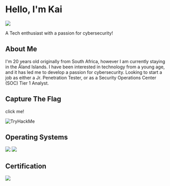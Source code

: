 # Hello, I'm Kai
<a href="https://linkedin.com"><img src="https://img.shields.io/badge/-LinkedIn-0072b1?&style=for-the-badge&logo=linkedin&logoColor=white" /></a>

A Tech enthusiast with a passion for cybersecurity!

## About Me

I'm 20 years old originally from South Africa, however I am currently staying in the Åland Islands. I have been interested in technology from a young age, and it has led me to develop a passion for cybersecurity. Looking to start a job as either a Jr. Penetration Tester, or as a Security Operations Center (SOC) Tier 1 Analyst.

## Capture The Flag

click me!



<img src="https://tryhackme-badges.s3.amazonaws.com/Juxtapose.png" alt="TryHackMe">


## Operating Systems



<div>
<img src="https://img.shields.io/badge/-Windows%2010/11-0078D6?&style=for-the-badge&logo=Windows&logoColor=white" />
<img src="https://img.shields.io/badge/-Linux-FCC624?&style=for-the-badge&logo=Linux&logoColor=black" />
</div>


## Certification
<div>
<img src="https://img.shields.io/badge/-ITF%2B-FF0000?&style=for-the-badge&logo=CompTIA&logoColor=white" />
<!--
<img src="https://img.shields.io/badge/-A%2B-4D4D4D?&style=for-the-badge&logo=CompTIA&logoColor=white" />
<img src="https://img.shields.io/badge/-Security%2B-FF0000?&style=for-the-badge&logo=CompTIA&logoColor=white" />
<img src="https://img.shields.io/badge/-Network%2B-007ACC?&style=for-the-badge&logo=CompTIA&logoColor=white" />
<img src="https://img.shields.io/badge/-Pentest%2B-007ACC?&style=for-the-badge&logo=CompTIA&logoColor=white" />
-->

</div>

